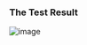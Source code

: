 ### The Test Result
![image](https://github.com/lugao0556/java_demo/assets/22735188/cbac4aa9-a553-4743-a9ec-4ebfc394bb7b)

